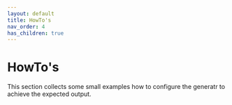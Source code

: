 ```yaml
---
layout: default
title: HowTo's
nav_order: 4
has_children: true
---
```


# HowTo's

This section collects some small examples how to configure the generatr to achieve the expected output. 
